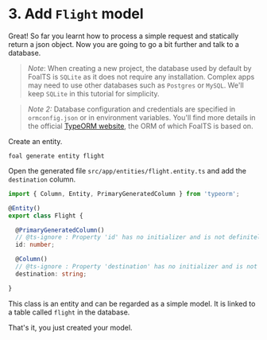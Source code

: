 # 3. Add `Flight` model

Great! So far you learnt how to process a simple request and statically return a json object. Now you are going to go a bit further and talk to a database.

> *Note*: When creating a new project, the database used by default by FoalTS is `SQLite` as it does not require any installation. Complex apps may need to use other databases such as `Postgres` or `MySQL`. We'll keep `SQLite` in this tutorial for simplicity.

> *Note 2:* Database configuration and credentials are specified in `ormconfig.json` or in environment variables. You'll find more details in the official [TypeORM website](http://typeorm.io/#/using-ormconfig), the ORM of which FoalTS is based on.

Create an entity.

```
foal generate entity flight
```

Open the generated file `src/app/entities/flight.entity.ts` and add the `destination` column.

```typescript
import { Column, Entity, PrimaryGeneratedColumn } from 'typeorm';

@Entity()
export class Flight {

  @PrimaryGeneratedColumn()
  // @ts-ignore : Property 'id' has no initializer and is not definitely assigned in theconstructor.
  id: number;

  @Column()
  // @ts-ignore : Property 'destination' has no initializer and is not definitely assigned in theconstructor.
  destination: string;

}
```

This class is an entity and can be regarded as a simple model. It is linked to a table called `flight` in the database.

That's it, you just created your model.
